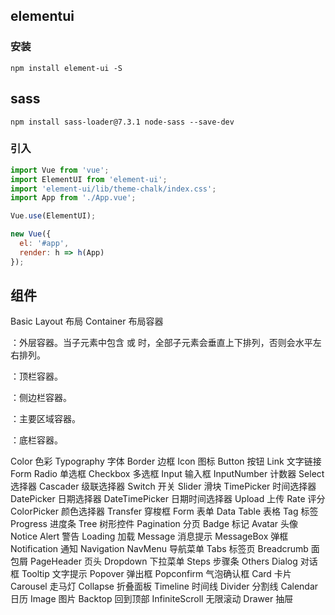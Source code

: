## elementui

### 安装
```
npm install element-ui -S
 ```

## sass
```
npm install sass-loader@7.3.1 node-sass --save-dev
```

### 引入
``` js
import Vue from 'vue';
import ElementUI from 'element-ui';
import 'element-ui/lib/theme-chalk/index.css';
import App from './App.vue';

Vue.use(ElementUI);

new Vue({
  el: '#app',
  render: h => h(App)
});
```

## 组件

Basic
Layout 布局
Container 布局容器

<el-container>：外层容器。当子元素中包含 <el-header> 或 <el-footer> 时，全部子元素会垂直上下排列，否则会水平左右排列。

<el-header>：顶栏容器。

<el-aside>：侧边栏容器。

<el-main>：主要区域容器。

<el-footer>：底栏容器。

Color 色彩
Typography 字体
Border 边框
Icon 图标
Button 按钮
Link 文字链接
Form
Radio 单选框
Checkbox 多选框
Input 输入框
InputNumber 计数器
Select 选择器
Cascader 级联选择器
Switch 开关
Slider 滑块
TimePicker 时间选择器
DatePicker 日期选择器
DateTimePicker 日期时间选择器
Upload 上传
Rate 评分
ColorPicker 颜色选择器
Transfer 穿梭框
Form 表单
Data
Table 表格
Tag 标签
Progress 进度条
Tree 树形控件
Pagination 分页
Badge 标记
Avatar 头像
Notice
Alert 警告
Loading 加载
Message 消息提示
MessageBox 弹框
Notification 通知
Navigation
NavMenu 导航菜单
Tabs 标签页
Breadcrumb 面包屑
PageHeader 页头
Dropdown 下拉菜单
Steps 步骤条
Others
Dialog 对话框
Tooltip 文字提示
Popover 弹出框
Popconfirm 气泡确认框
Card 卡片
Carousel 走马灯
Collapse 折叠面板
Timeline 时间线
Divider 分割线
Calendar 日历
Image 图片
Backtop 回到顶部
InfiniteScroll 无限滚动
Drawer 抽屉